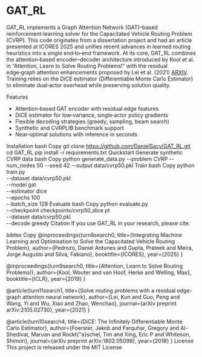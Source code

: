 # GAT_RL

GAT_RL implements a Graph Attention Network (GAT)–based reinforcement‑learning solver for the Capacitated Vehicle Routing Problem (CVRP). This code originates from a dissertation project and had an article presented at ICORES 2025 and unifies recent advances in learned routing heuristics into a single end‑to‑end framework. At its core, GAT_RL combines the attention‑based encoder–decoder architecture introduced by Kool et al. in “Attention, Learn to Solve Routing Problems!” with the residual edge‑graph attention enhancements proposed by Lei et al. (2021) [ARXIV](https://arxiv.org/abs/2105.02730). Training relies on the DiCE estimator (Differentiable Monte Carlo Estimator) to eliminate dual‑actor overhead while preserving solution quality.

Features
- Attention‑based GAT encoder with residual edge features
- DiCE estimator for low‑variance, single‑actor policy gradients
- Flexible decoding strategies (greedy, sampling, beam search)
- Synthetic and CVRPLIB benchmark support
- Near‑optimal solutions with inference in seconds
  
Installation
bash
Copy
git clone https://github.com/DanielSacy/GAT_RL.git
cd GAT_RL
pip install -r requirements.txt
Quickstart
Generate synthetic CVRP data
bash
Copy
python generate_data.py --problem CVRP --num_nodes 50 --seed 42 --output data/cvrp50.pkl
Train
bash
Copy
python train.py \
  --dataset data/cvrp50.pkl \
  --model gat \
  --estimator dice \
  --epochs 100 \
  --batch_size 128
Evaluate
bash
Copy
python evaluate.py \
  --checkpoint checkpoints/cvrp50_dice.pt \
  --dataset data/cvrp50.pkl \
  --decode greedy
Citation
If you use GAT_RL in your research, please cite:

bibtex
Copy
@inproceedings{turn8search0,
  title={Integrating Machine Learning and Optimisation to Solve the Capacitated Vehicle Routing Problem},
  author={Pedrozo, Daniel Antunes and Gupta, Prateek and Meira, Jorge Augusto and Silva, Fabiano},
  booktitle={ICORES},
  year={2025}
}

@inproceedings{turn9search0,
  title={Attention, Learn to Solve Routing Problems!},
  author={Kool, Wouter and van Hoof, Herke and Welling, Max},
  booktitle={ICLR},
  year={2019}
}

@article{turn11search1,
  title={Solve routing problems with a residual edge-graph attention neural network},
  author={Lei, Kun and Guo, Peng and Wang, Yi and Wu, Xiao and Zhao, Wenchao},
  journal={arXiv preprint arXiv:2105.02730},
  year={2021}
}

@article{turn10search4,
  title={DiCE: The Infinitely Differentiable Monte Carlo Estimator},
  author={Foerster, Jakob and Farquhar, Gregory and Al-Shedivat, Maruan and Rockt{\"a}schel, Tim and Xing, Eric P and Whiteson, Shimon},
  journal={arXiv preprint arXiv:1802.05098},
  year={2018}
}
License
This project is released under the MIT License
